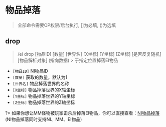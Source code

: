 # 物品掉落

> 全部命令需要OP权限/后台执行, []为必填, ()为选填

## drop

> /ei drop [物品ID] [数量] [世界名] [X坐标] [Y坐标] [Z坐标] [是否反复随机] [物品解析对象] (指向数据) > 于指定位置掉落EI物品

* `[物品ID]` NI物品ID
* `[数量]` 获取的数量，默认为1
* `[世界名]` 物品掉落世界的名称
* `[X坐标]` 物品掉落世界的X轴坐标
* `[Y坐标]` 物品掉落世界的Y轴坐标
* `[Z坐标]` 物品掉落世界的Z轴坐标

?> 如果你想让MM怪物被玩家击杀后掉落EI物品，你可以直接查看：[NI物品掉落](https://neige7.github.io/NeigeItems-Wiki-Docsify/#/cha-jian-shi-pei/mythicmobs/ni-wu-pin-diao-la/README)(NI物品掉落同时支持NI、MM、EI物品)
